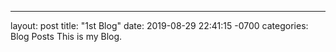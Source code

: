 ---
layout: post
title:  "1st Blog"
date:   2019-08-29 22:41:15 -0700
categories: Blog Posts
This is my Blog.

[jekyll-docs]: https://jekyllrb.com/docs/home
[jekyll-gh]:   https://github.com/jekyll/jekyll
[jekyll-talk]: https://talk.jekyllrb.com/
